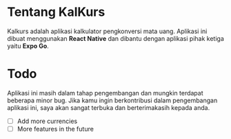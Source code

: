 # Tentang KalKurs

Kalkurs adalah aplikasi kalkulator pengkonversi mata uang. Aplikasi ini dibuat menggunakan **React Native** dan dibantu dengan aplikasi pihak ketiga yaitu **Expo Go**.

# Todo
Aplikasi ini masih dalam tahap pengembangan dan mungkin terdapat beberapa minor bug. Jika kamu ingin berkontribusi dalam pengembangan aplikasi ini, saya akan sangat terbuka dan berterimakasih kepada anda.

 - [ ] Add more currencies
 - [ ] More features in the future
